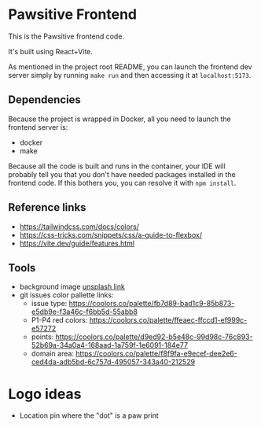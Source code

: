 # Pawsitive Frontend

This is the Pawsitive frontend code.

It's built using React+Vite.

As mentioned in the project root README, you can launch the frontend dev server simply by running `make run` and then accessing it at `localhost:5173`.

## Dependencies

Because the project is wrapped in Docker, all you need to launch the frontend server is:

- docker
- make

Because all the code is built and runs in the container, your IDE will probably tell you that you don't have needed packages installed
in the frontend code. If this bothers you, you can resolve it with `npm install`.

## Reference links

- https://tailwindcss.com/docs/colors/
- https://css-tricks.com/snippets/css/a-guide-to-flexbox/
- https://vite.dev/guide/features.html

## Tools

- background image [unsplash link](https://unsplash.com/photos/a-field-with-yellow-flowers-and-trees-in-the-background-uNxpbV-D8hI)
- git issues color pallette links:
  - issue type: https://coolors.co/palette/fb7d89-bad1c9-85b873-e5db9e-f3a46c-f6bb5d-55abb8
  - P1-P4 red colors: https://coolors.co/palette/ffeaec-ffccd1-ef999c-e57272
  - points: https://coolors.co/palette/d9ed92-b5e48c-99d98c-76c893-52b69a-34a0a4-168aad-1a759f-1e6091-184e77
  - domain area: https://coolors.co/palette/f8f9fa-e9ecef-dee2e6-ced4da-adb5bd-6c757d-495057-343a40-212529

# Logo ideas

- Location pin where the "dot" is a paw print
